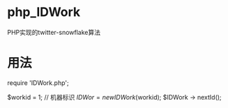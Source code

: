 # php_IDWork
PHP实现的twitter-snowflake算法

# 用法

require 'IDWork.php';

$workid = 1; // 机器标识
$IDWor = new IDWork($workid);
$IDWork -> nextId();
